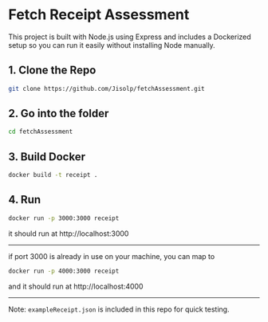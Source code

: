 # Fetch Receipt Assessment 

This project is built with Node.js using Express and includes a Dockerized setup so you can run it easily without installing Node manually.

## 1. Clone the Repo 
```bash
git clone https://github.com/Jisolp/fetchAssessment.git
```

## 2. Go into the folder 
```bash 
cd fetchAssessment
```

## 3. Build Docker 
```bash 
docker build -t receipt .
```

## 4. Run 
```bash
docker run -p 3000:3000 receipt
```
it should run at http://localhost:3000

---
if port 3000 is already in use on your machine, you can map to 
```bash
docker run -p 4000:3000 receipt
```
and it should run at http://localhost:4000

_____
Note: `exampleReceipt.json` is included in this repo for quick testing.
